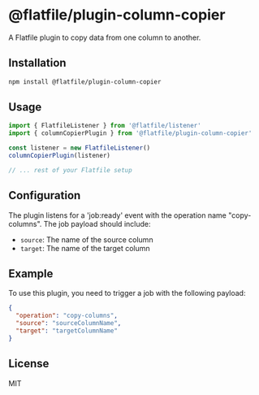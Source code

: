 # @flatfile/plugin-column-copier

A Flatfile plugin to copy data from one column to another.

## Installation

```bash
npm install @flatfile/plugin-column-copier
```

## Usage

```typescript
import { FlatfileListener } from '@flatfile/listener'
import { columnCopierPlugin } from '@flatfile/plugin-column-copier'

const listener = new FlatfileListener()
columnCopierPlugin(listener)

// ... rest of your Flatfile setup
```

## Configuration

The plugin listens for a 'job:ready' event with the operation name "copy-columns". The job payload should include:

- `source`: The name of the source column
- `target`: The name of the target column

## Example

To use this plugin, you need to trigger a job with the following payload:

```json
{
  "operation": "copy-columns",
  "source": "sourceColumnName",
  "target": "targetColumnName"
}
```

## License

MIT
